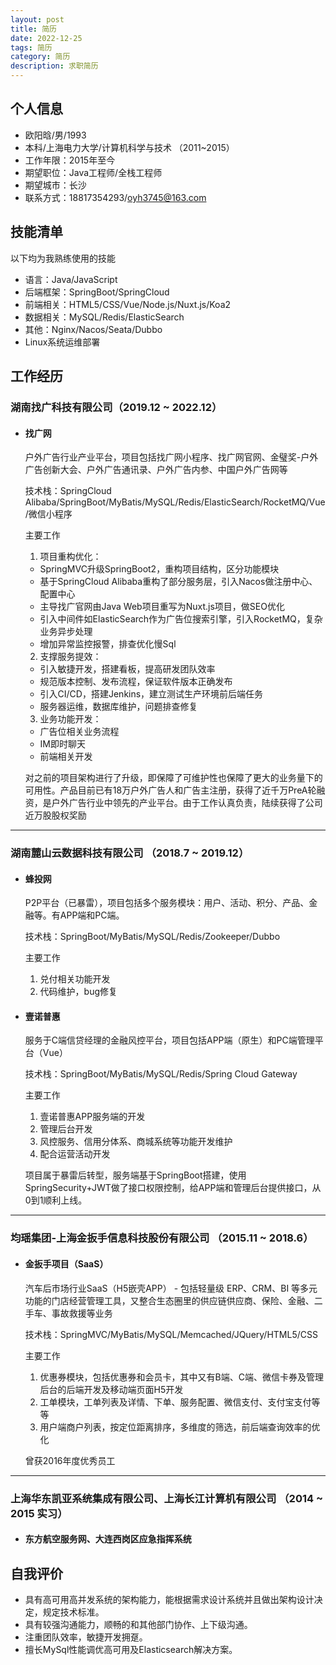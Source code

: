 ```yaml
---
layout: post
title: 简历
date: 2022-12-25
tags: 简历
category: 简历
description: 求职简历
---
```


## 个人信息

- 欧阳晗/男/1993
- 本科/上海电力大学/计算机科学与技术 （2011~2015）
- 工作年限：2015年至今
- 期望职位：Java工程师/全栈工程师
- 期望城市：长沙
- 联系方式：18817354293/oyh3745@163.com

## 技能清单

以下均为我熟练使用的技能

- 语言：Java/JavaScript
- 后端框架：SpringBoot/SpringCloud
- 前端相关：HTML5/CSS/Vue/Node.js/Nuxt.js/Koa2
- 数据相关：MySQL/Redis/ElasticSearch
- 其他：Nginx/Nacos/Seata/Dubbo
- Linux系统运维部署

## 工作经历

### 湖南找广科技有限公司（2019.12 ~ 2022.12）

- #### 找广网
    户外广告行业产业平台，项目包括找广网小程序、找广网官网、金璧奖-户外广告创新大会、户外广告通讯录、户外广告内参、中国户外广告网等

    技术栈：SpringCloud Alibaba/SpringBoot/MyBatis/MySQL/Redis/ElasticSearch/RocketMQ/Vue/微信小程序

    主要工作
    1. 项目重构优化：
    - SpringMVC升级SpringBoot2，重构项目结构，区分功能模块
    - 基于SpringCloud Alibaba重构了部分服务层，引入Nacos做注册中心、配置中心
    - 主导找广官网由Java Web项目重写为Nuxt.js项目，做SEO优化
    - 引入中间件如ElasticSearch作为广告位搜索引擎，引入RocketMQ，复杂业务异步处理
    - 增加异常监控报警，排查优化慢Sql
    2. 支撑服务提效：
    - 引入敏捷开发，搭建看板，提高研发团队效率
    - 规范版本控制、发布流程，保证软件版本正确发布
    - 引入CI/CD，搭建Jenkins，建立测试生产环境前后端任务
    - 服务器运维，数据库维护，问题排查修复
    3. 业务功能开发：
    - 广告位相关业务流程
    - IM即时聊天
    - 前端相关开发

    对之前的项目架构进行了升级，即保障了可维护性也保障了更大的业务量下的可用性。产品目前已有18万户外广告人和广告主注册，获得了近千万PreA轮融资，是户外广告行业中领先的产业平台。由于工作认真负责，陆续获得了公司近万股股权奖励
    
---
### 湖南麓山云数据科技有限公司 （2018.7 ~ 2019.12）

- #### 蜂投网
    P2P平台（已暴雷），项目包括多个服务模块：用户、活动、积分、产品、金融等。有APP端和PC端。

    技术栈：SpringBoot/MyBatis/MySQL/Redis/Zookeeper/Dubbo

    主要工作
    1. 兑付相关功能开发
    2. 代码维护，bug修复

- #### 壹诺普惠
    服务于C端信贷经理的金融风控平台，项目包括APP端（原生）和PC端管理平台（Vue）

    技术栈：SpringBoot/MyBatis/MySQL/Redis/Spring Cloud Gateway

    主要工作
    1. 壹诺普惠APP服务端的开发
    2. 管理后台开发
    3. 风控服务、信用分体系、商城系统等功能开发维护
    4. 配合运营活动开发

    项目属于暴雷后转型，服务端基于SpringBoot搭建，使用SpringSecurity+JWT做了接口权限控制，给APP端和管理后台提供接口，从0到1顺利上线。

---
### 均瑶集团-上海金扳手信息科技股份有限公司 （2015.11 ~ 2018.6）

- #### 金扳手项目（SaaS）
    汽车后市场行业SaaS（H5嵌壳APP） - 包括轻量级 ERP、CRM、BI 等多元功能的门店经营管理工具，又整合生态圈里的供应链供应商、保险、金融、二手车、事故救援等业务

    技术栈：SpringMVC/MyBatis/MySQL/Memcached/JQuery/HTML5/CSS

    主要工作
    1. 优惠券模块，包括优惠券和会员卡，其中又有B端、C端、微信卡券及管理后台的后端开发及移动端页面H5开发
    2. 工单模块，工单列表及详情、下单、服务配置、微信支付、支付宝支付等等
    3. 用户端商户列表，按定位距离排序，多维度的筛选，前后端查询效率的优化

    曾获2016年度优秀员工

---
### 上海华东凯亚系统集成有限公司、上海长江计算机有限公司 （2014 ~ 2015 实习）

- #### 东方航空服务网、大连西岗区应急指挥系统

## 自我评价
- 具有高可用高并发系统的架构能力，能根据需求设计系统并且做出架构设计决定，规定技术标准。
- 具有较强沟通能力，顺畅的和其他部门协作、上下级沟通。
- 注重团队效率，敏捷开发拥趸。
- 擅长MySql性能调优高可用及Elasticsearch解决方案。
